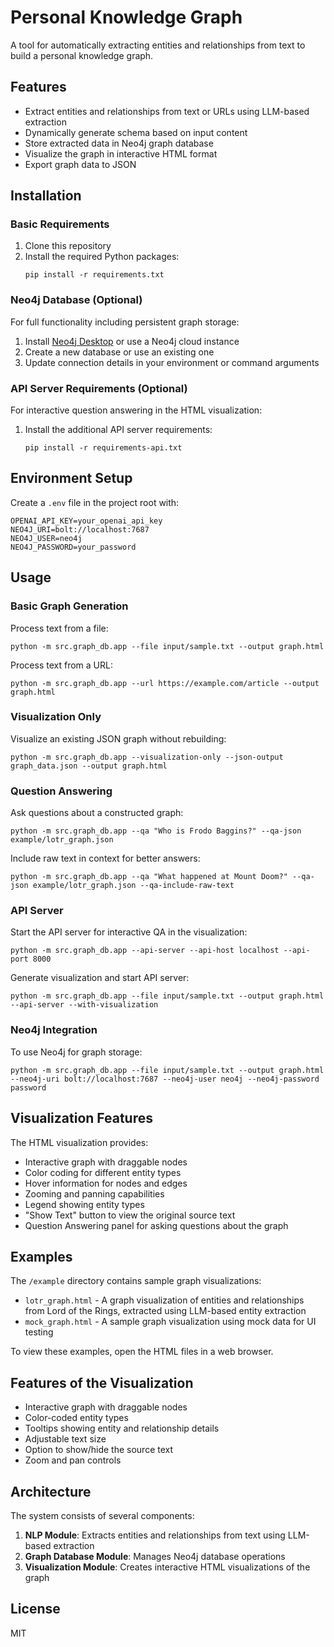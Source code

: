 # Personal Knowledge Graph

A tool for automatically extracting entities and relationships from text to build a personal knowledge graph.

## Features

- Extract entities and relationships from text or URLs using LLM-based extraction
- Dynamically generate schema based on input content
- Store extracted data in Neo4j graph database
- Visualize the graph in interactive HTML format
- Export graph data to JSON

## Installation

### Basic Requirements

1. Clone this repository
2. Install the required Python packages:
   ```
   pip install -r requirements.txt
   ```

### Neo4j Database (Optional)

For full functionality including persistent graph storage:

1. Install [Neo4j Desktop](https://neo4j.com/download/) or use a Neo4j cloud instance
2. Create a new database or use an existing one
3. Update connection details in your environment or command arguments

### API Server Requirements (Optional)

For interactive question answering in the HTML visualization:

1. Install the additional API server requirements:
   ```
   pip install -r requirements-api.txt
   ```

## Environment Setup

Create a `.env` file in the project root with:

```
OPENAI_API_KEY=your_openai_api_key
NEO4J_URI=bolt://localhost:7687
NEO4J_USER=neo4j
NEO4J_PASSWORD=your_password
```

## Usage

### Basic Graph Generation

Process text from a file:
```
python -m src.graph_db.app --file input/sample.txt --output graph.html
```

Process text from a URL:
```
python -m src.graph_db.app --url https://example.com/article --output graph.html
```

### Visualization Only

Visualize an existing JSON graph without rebuilding:
```
python -m src.graph_db.app --visualization-only --json-output graph_data.json --output graph.html
```

### Question Answering

Ask questions about a constructed graph:
```
python -m src.graph_db.app --qa "Who is Frodo Baggins?" --qa-json example/lotr_graph.json
```

Include raw text in context for better answers:
```
python -m src.graph_db.app --qa "What happened at Mount Doom?" --qa-json example/lotr_graph.json --qa-include-raw-text
```

### API Server

Start the API server for interactive QA in the visualization:
```
python -m src.graph_db.app --api-server --api-host localhost --api-port 8000
```

Generate visualization and start API server:
```
python -m src.graph_db.app --file input/sample.txt --output graph.html --api-server --with-visualization
```

### Neo4j Integration

To use Neo4j for graph storage:
```
python -m src.graph_db.app --file input/sample.txt --output graph.html --neo4j-uri bolt://localhost:7687 --neo4j-user neo4j --neo4j-password password
```

## Visualization Features

The HTML visualization provides:

- Interactive graph with draggable nodes
- Color coding for different entity types
- Hover information for nodes and edges
- Zooming and panning capabilities
- Legend showing entity types
- "Show Text" button to view the original source text
- Question Answering panel for asking questions about the graph

## Examples

The `/example` directory contains sample graph visualizations:

- `lotr_graph.html` - A graph visualization of entities and relationships from Lord of the Rings, extracted using LLM-based entity extraction
- `mock_graph.html` - A sample graph visualization using mock data for UI testing

To view these examples, open the HTML files in a web browser.

## Features of the Visualization

- Interactive graph with draggable nodes
- Color-coded entity types
- Tooltips showing entity and relationship details
- Adjustable text size
- Option to show/hide the source text
- Zoom and pan controls

## Architecture

The system consists of several components:

1. **NLP Module**: Extracts entities and relationships from text using LLM-based extraction
2. **Graph Database Module**: Manages Neo4j database operations
3. **Visualization Module**: Creates interactive HTML visualizations of the graph

## License

MIT
